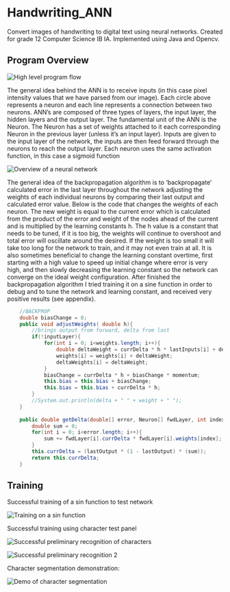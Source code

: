 # Handwriting_ANN
Convert images of handwriting to digital text using neural networks.
Created for grade 12 Computer Science IB IA.
Implemented using Java and Opencv.

## Program Overview
![High level program flow](http://i.imgur.com/XI4TMfd.png)

The general idea behind the ANN is to receive inputs (in this case pixel intensity values that we have parsed from our
image). Each circle above represents a neuron and each line represents a connection between two neurons. ANN’s are
composed of three types of layers, the input layer, the hidden layers and the output layer. The fundamental unit of the
ANN is the Neuron. The Neuron has a set of weights attached to it each corresponding Neuron in the previous layer
(unless it’s an input layer). Inputs are given to the input layer of the network, the inputs are then feed forward through
the neurons to reach the output layer. Each neuron uses the same activation function, in this case a sigmoid function

![Overview of a neural network](http://i.imgur.com/q7RKTTN.png)

The general idea of the backpropagation algorithm is to ‘backpropagate’ calculated error in the last layer throughout
the network adjusting the weights of each individual neurons by comparing their last output and calculated error
value. Below is the code that changes the weights of each neuron. The new weight is equal to the current error which
is calculated from the product of the error and weight of the nodes ahead of the current and is multiplied by the
learning constants h. The h value is a constant that needs to be tuned, if it is too big, the weights will continue to
overshoot and total error will oscillate around the desired. If the weight is too small it will take too long for the
network to train, and it may not even train at all. It is also sometimes beneficial to change the learning constant
overtime, first starting with a high value to speed up initial change where error is very high, and then slowly
decreasing the learning constant so the network can converge on the ideal weight configuration. After finished the
backpropagation algorithm I tried training it on a sine function in order to debug and to tune the network and learning
constant, and received very positive results (see appendix).

~~~java
	//BACKPROP
	double biasChange = 0;
	public void adjustWeights( double h){
		//brings output from forward, delta from last 
		if(!inputLayer){
			for(int i = 0; i<weights.length; i++){
				double deltaWeight = currDelta * h * lastInputs[i] + deltaWeights[i] * momentum;
				weights[i] = weights[i] + deltaWeight;
				deltaWeights[i] = deltaWeight;
			}
			biasChange = currDelta * h + biasChange * momentum;
			this.bias = this.bias + biasChange;
			this.bias = this.bias + currDelta * h;
		}
		//System.out.println(delta + " " + weight + " ");
	}
	
	public double getDelta(double[] error, Neuron[] fwdLayer, int index){
		double sum = 0;
		for(int i = 0; i<error.length; i++){
			sum += fwdLayer[i].currDelta * fwdLayer[i].weights[index];
		}
		this.currDelta = (lastOutput * (1 - lastOutput) * (sum));
		return this.currDelta;
	}
~~~

## Training 

Successful training of a sin function to test network

![Training on a sin function](http://i.imgur.com/WSfWhGs.png)

Successful training using character test panel 

![Successful preliminary recognition of characters](http://i.imgur.com/IaHIzbY.png)

![Successful preliminary recognition 2](http://i.imgur.com/Tmd88ZO.png)

Character segmentation demonstration:

![Demo of character segmentation](http://i.imgur.com/JXKyPYC.png)







